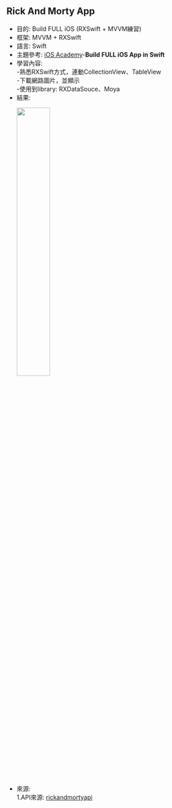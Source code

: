 ## Rick And Morty App 
* 目的: Build FULL iOS (RXSwift + MVVM練習)  
* 框架: MVVM + RXSwift  
* 語言: Swift
* 主題參考: [iOS Academy](https://www.youtube.com/@iOSAcademy/featured)-**Build FULL iOS App in Swift**
* 學習內容:  
  -熟悉RXSwift方式，連動CollectionView、TableView  
  -下載網路圖片，並顯示  
  -使用到library: RXDataSouce、Moya  
* 結果:
  <p float="left">
    <img src='https://github.com/blueline0505/RXExample/blob/main/result/character_result.gif' width='40%'>  
  </p>
* 來源:  
  1.API來源: [rickandmortyapi](https://rickandmortyapi.com/documentation/)

